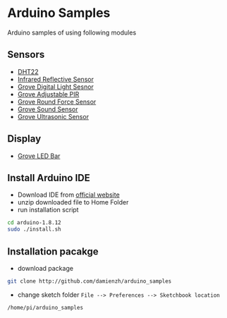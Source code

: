 # Arduino Samples
Arduino samples of using following modules

## Sensors
- [DHT22](http://www.waveshare.net/wiki/DHT22_Temperature-Humidity_Sensor)
- [Infrared Reflective Sensor](http://www.waveshare.net/wiki/Infrared_Reflective_Sensor)
- [Grove Digital Light Sesnor](http://wiki.seeedstudio.com/cn/Grove-Digital_Light_Sensor/)
- [Grove Adjustable PIR](http://wiki.seeedstudio.com/cn/Grove-PIR_Motion_Sensor/)
- [Grove Round Force Sensor](http://wiki.seeedstudio.com/cn/Grove-Round_Force_Sensor_FSR402/)
- [Grove Sound Sensor](http://wiki.seeedstudio.com/cn/Grove-Sound_Sensor/)
- [Grove Ultrasonic Sensor](http://wiki.seeedstudio.com/cn/Grove-Ultrasonic_Ranger/)

## Display
- [Grove LED Bar](http://wiki.seeedstudio.com/cn/Grove-LED_Bar/)

## Install Arduino IDE
- Download IDE from [official website](https://www.arduino.cc/)
- unzip downloaded file to Home Folder
- run installation script
```bash
cd arduino-1.8.12
sudo ./install.sh
```

## Installation pacakge
- download package
```bash
git clone http://github.com/damienzh/arduino_samples
```
- change sketch folder
`File --> Preferences --> Sketchbook location`
``` 
/home/pi/arduino_samples
```
